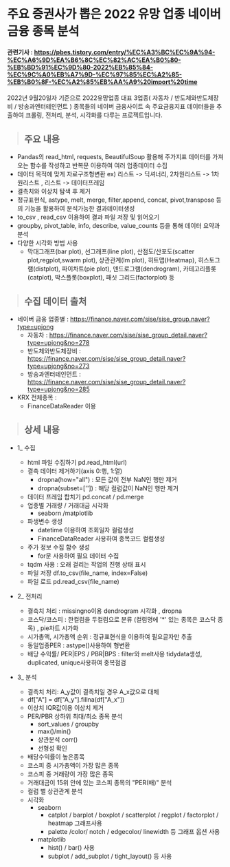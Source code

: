 # 주요 증권사가 뽑은 2022 유망 업종 네이버 금융 종목 분석
####  관련기사 : https://pbes.tistory.com/entry/%EC%A3%BC%EC%9A%94-%EC%A6%9D%EA%B6%8C%EC%82%AC%EA%B0%80-%EB%BD%91%EC%9D%80-2022%EB%85%84-%EC%9C%A0%EB%A7%9D-%EC%97%85%EC%A2%85-%EB%B0%8F-%EC%A2%85%EB%AA%A9%20import%20time

2022년 9월20일자 기준으로 2022유망업종 대표 3업종( 자동차 / 반도체와반도체장비 / 방송과엔터테인먼트 ) 종목들의 
네이버 금융사이트 속 주요금융지표 데이터들을 추출하여
크롤링, 전처리, 분석, 시각화를 다루는 프로젝트입니다.


> ## 주요 내용
* Pandas의 read_html, requests, BeautifulSoup 활용해 주가지표 데이터를 가져오는 함수를 작성하고 반복문 이용하여 여러 업종데이터 수집
* 데이터 목적에 맞게 자료구조형변환 ex) 리스트 -> 딕셔너리,  2차원리스트 -> 1차원리스트 , 리스트 -> 데이터프레임
* 결측치와 이상치 탐색 후 제거
* 정규표현식, astype, melt, merge, filter,append, concat, pivot,transpose 등의 기능을 활용하여 분석가능한 결과데이터생성
* to_csv , read_csv 이용하여 결과 파일 저장 및 읽어오기
* groupby, pivot_table, info, describe, value_counts 등을 통해 데이터 요약과 분석
* 다양한 시각화 방법 사용
   * 막대그래프(bar plot), 선그래프(line plot), 산점도/산포도(scatter plot,regplot,swarm plot), 상관관계(lm plot), 히트맵(Heatmap), 히스토그램(distplot), 파이차트(pie plot), 덴드로그램(dendrogram), 카테고리플롯(catplot), 박스플롯(boxplot), 패싯 그리드(factorplot) 등 

> ## 수집 데이터 출처
* 네이버 금융 업종별 : https://finance.naver.com/sise/sise_group.naver?type=upjong
    * 자동차 : https://finance.naver.com/sise/sise_group_detail.naver?type=upjong&no=278
    * 반도체와반도체장비 : https://finance.naver.com/sise/sise_group_detail.naver?type=upjong&no=273
    * 방송과엔터테인먼트 : https://finance.naver.com/sise/sise_group_detail.naver?type=upjong&no=285
* KRX 전체종목 :
    * FinanceDataReader 이용 
> ## 상세 내용
* 1_ 수집 
  * html 파일 수집하기 pd.read_html(url)
  * 결측 데이터 제거하기(axis 0:행, 1:열)
    * dropna(how="all")  : 모든 값이 전부 NaN인 행만 제거
    * dropna(subset=[''])  : 해당 컬럼값이 NaN인 행만 제거 
  * 데이터 프레임 합치기 pd.concat / pd.merge
  * 업종별 거래량 / 거래대금 시각화
    * seaborn /matplotlib
  * 파생변수 생성
    * datetime 이용하여 조회일자 컬럼생성
    * FinanceDataReader 사용하여 종목코드 컬럼생성
  * 주가 정보 수집 함수 생성
    * for문 사용하여 필요 데이터 수집
  * tqdm 사용 : 오래 걸리는 작업의 진행 상태 표시
  * 파일 저장 df.to_csv(file_name, index=False)
  * 파일 로드 pd.read_csv(file_name)
  
 * 2_ 전처리
    * 결측치 처리 : missingno이용 dendrogram 시각화 , dropna
    * 코스닥/코스피 :  한컬럼을 두컬럼으로 분류 (컬럼명에 '*' 있는 종목은 코스닥 종목) , pie차트 시가화
    * 시가총액, 시가총액 순위 : 정규표현식을 이용하여 필요글자만 추출
    * 동일업종PER : astype()사용하여 형변환
    * 배당 수익률/ PER|EPS / PBR|BPS : filter와 melt사용 tidydata생성, duplicated, unique사용하여 중복점검 

* 3_ 분석
  * 결측치 처리: A_y값이 결측치일 경우 A_x값으로 대체
  * df["A"] = df["A_y"].fillna(df["A_x"])
  * 이상치 IQR값이용 이상치 제거
  * PER/PBR 상하위 최대/최소 종목 분석
    * sort_values / groupby 
    * max()/min()
    * 상관분석 corr()
    * 선형성 확인
  * 배당수익률이 높은종목
  * 코스피 중 시가총액이 가장 많은 종목
  * 코스피 중 거래량이 가장 많은 종목
  * 거래대금이 15위 안에 있는 코스피 종목의 "PER(배)" 분석
  * 컬럼 별 상관관계 분석
  * 시각화
    * seaborn 
      * catplot / barplot / boxplot / scatterplot / regplot / factorplot / heatmap  그래프사용
      * palette /color/ notch / edgecolor/ linewidth 등 그래프 옵션 사용 
    * matplotlib
      * hist() / bar() 사용
      * subplot / add_subplot / tight_layout() 등 사용
